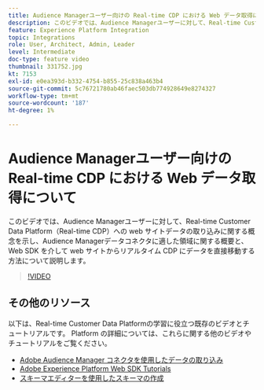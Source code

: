 ```yaml
---
title: Audience Managerユーザー向けの Real-time CDP における Web データ取得について
description: このビデオでは、Audience Managerユーザーに対して、Real-time Customer Data Platform（Real-time CDP）への web サイトデータの取り込みに関する概念を示し、Audience Managerデータコネクタに適した領域に関する概要と、Web SDK を介して web サイトからリアルタイム CDP にデータを直接移動する方法について説明します。
feature: Experience Platform Integration
topic: Integrations
role: User, Architect, Admin, Leader
level: Intermediate
doc-type: feature video
thumbnail: 331752.jpg
kt: 7153
exl-id: e0ea393d-b332-4754-b855-25c838a463b4
source-git-commit: 5c76721780ab46faec503db774928649e8274327
workflow-type: tm+mt
source-wordcount: '187'
ht-degree: 1%

---
```


# Audience Managerユーザー向けの Real-time CDP における Web データ取得について

このビデオでは、Audience Managerユーザーに対して、Real-time Customer Data Platform（Real-time CDP）への web サイトデータの取り込みに関する概念を示し、Audience Managerデータコネクタに適した領域に関する概要と、Web SDK を介して web サイトからリアルタイム CDP にデータを直接移動する方法について説明します。

>[!VIDEO](https://video.tv.adobe.com/v/331752/?quality=12&learn=on)

## その他のリソース

以下は、Real-time Customer Data Platformの学習に役立つ既存のビデオとチュートリアルです。 Platform の詳細については、これらに関する他のビデオやチュートリアルをご覧ください。

* [Adobe Audience Manager コネクタを使用したデータの取り込み ](https://experienceleague.adobe.com/docs/platform-learn/tutorials/sources/ingest-data-from-aam.html?lang=ja#sources)
* [Adobe Experience Platform Web SDK Tutorials](https://experienceleague.adobe.com/docs/web-sdk-learn/tutorials/overview.html?lang=ja)
* [ スキーマエディターを使用したスキーマの作成 ](https://experienceleague.adobe.com/docs/experience-platform/xdm/tutorials/create-schema-ui.html?lang=ja#getting-started)
